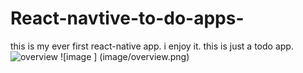 # React-navtive-to-do-apps-
this is my ever first react-native app.
i enjoy it.
this is just a todo app.
![overview](https://user-images.githubusercontent.com/76750607/120823858-ada63e00-c579-11eb-8ec0-a1cdb00544f5.png)
![image ] (image/overview.png)
